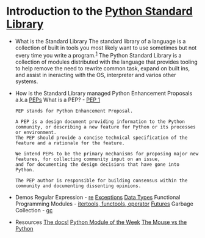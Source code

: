 # Introduction to the [Python Standard Library](https://docs.python.org/3/library/)

- What is the Standard Library
    The standard library of a language is a collection of built in tools you most likely want to use sometimes but not every time you write a program.<sup>[1](https://dev.to/sloan/explain-like-im-five-whats-a-standard-library-4gi)</sup>
    The Python Standard Library is a collection of modules distributed with the language that provides tooling to help remove the need to rewrite common task, expand on built ins, and assist in ineracting with the OS, interpreter and varios other systems.

- How is the Standard Library managed
    Python Enhancement Proposals a.k.a [PEPs](https://www.python.org/dev/peps/)
    What is a PEP? - [PEP 1](https://www.python.org/dev/peps/pep-0001/)
    ```
    PEP stands for Python Enhancement Proposal. 

    A PEP is a design document providing information to the Python community, or describing a new feature for Python or its processes or environment. 
    The PEP should provide a concise technical specification of the feature and a rationale for the feature.

    We intend PEPs to be the primary mechanisms for proposing major new features, for collecting community input on an issue, 
    and for documenting the design decisions that have gone into Python. 

    The PEP author is responsible for building consensus within the community and documenting dissenting opinions.
    ```

- Demos
    Regular Expression - [re](https://docs.python.org/3/library/re.html)
    [Exceptions](https://docs.python.org/3/library/exceptions.html)
    [Data Types](https://docs.python.org/3/library/datatypes.html)
    Functional Programming Modules - [itertools, functools, operator](https://docs.python.org/3/library/functional.html)
    [Futures](https://docs.python.org/3/library/concurrent.futures.html)
    Garbage Collection - [gc](https://docs.python.org/3/library/gc.html)

- Resources
    [The docs!](https://docs.python.org/3/library/)
    [Python Module of the Week](https://pymotw.com/3/)
    [The Mouse vs the Python](http://www.blog.pythonlibrary.org/)

